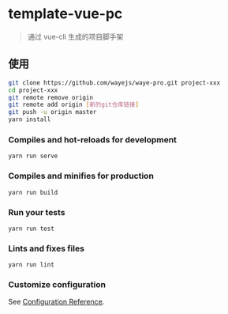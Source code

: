 # template-vue-pc

> 通过 vue-cli 生成的项目脚手架

## 使用

```bash
git clone https://github.com/wayejs/waye-pro.git project-xxx
cd project-xxx
git remote remove origin
git remote add origin [新的git仓库链接]
git push -u origin master
yarn install
```

### Compiles and hot-reloads for development

```
yarn run serve
```

### Compiles and minifies for production

```
yarn run build
```

### Run your tests

```
yarn run test
```

### Lints and fixes files

```
yarn run lint
```

### Customize configuration

See [Configuration Reference](https://cli.vuejs.org/config/).
